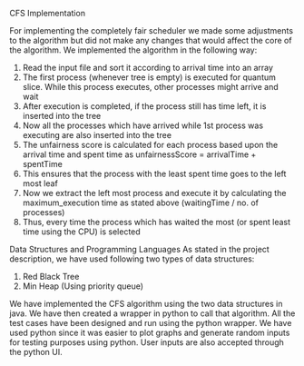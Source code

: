 CFS Implementation

For implementing the completely fair scheduler we made some adjustments to the algorithm but did
not make any changes that would affect the core of the algorithm. We implemented the algorithm in the
following way:
1. Read the input file and sort it according to arrival time into an array
2. The first process (whenever tree is empty) is executed for quantum slice. While this process executes,
other processes might arrive and wait
3. After execution is completed, if the process still has time left, it is inserted into the tree
4. Now all the processes which have arrived while 1st process was executing are also inserted into the
tree
5. The unfairness score is calculated for each process based upon the arrival time and spent time as
unfairnessScore = arrivalTime + spentTime
6. This ensures that the process with the least spent time goes to the left most leaf
7. Now we extract the left most process and execute it by calculating the maximum_execution time as
stated above (waitingTime / no. of processes)
8. Thus, every time the process which has waited the most (or spent least time using the CPU) is selected

Data Structures and Programming Languages
As stated in the project description, we have used following two types of data structures:
1. Red Black Tree
2. Min Heap (Using priority queue)

We have implemented the CFS algorithm using the two data structures in java. We have then created a
wrapper in python to call that algorithm. All the test cases have been designed and run using the python
wrapper. We have used python since it was easier to plot graphs and generate random inputs for testing
purposes using python. User inputs are also accepted through the python UI.
